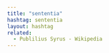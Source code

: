 ```yaml
---
title: "sententia"
hashtag: sententia
layout: hashtag
related:
  - Publilius Syrus - Wikipedia
---
```

